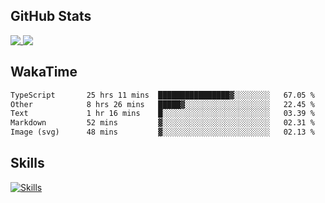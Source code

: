 ## GitHub Stats

<a href="https://github.com/anuraghazra/github-readme-stats">
  <img align="top" src="https://github-readme-stats-rho-blond-52.vercel.app/api?username=o3osatoshi&theme=apprentice&show_icons=true" />
</a>
<a href="https://github.com/anuraghazra/convoychat">
  <img align="top" src="https://github-readme-stats-rho-blond-52.vercel.app/api/top-langs?username=o3osatoshi&theme=apprentice&hide=ruby,scss,shell" />
</a>

## WakaTime

<!--START_SECTION:waka-->

```txt
TypeScript       25 hrs 11 mins  ████████████████▓░░░░░░░░   67.05 %
Other            8 hrs 26 mins   █████▓░░░░░░░░░░░░░░░░░░░   22.45 %
Text             1 hr 16 mins    █░░░░░░░░░░░░░░░░░░░░░░░░   03.39 %
Markdown         52 mins         ▓░░░░░░░░░░░░░░░░░░░░░░░░   02.31 %
Image (svg)      48 mins         ▓░░░░░░░░░░░░░░░░░░░░░░░░   02.13 %
```

<!--END_SECTION:waka-->

## Skills

[![Skills](https://skillicons.dev/icons?i=ts,nextjs,react,tailwind,graphql,vercel,firebase,sentry,webstorm)](https://skillicons.dev)

